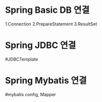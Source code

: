 # Spring Basic DB 연결
1.Connection
2.PrepareStatement
3.ResultSet 

# Spring JDBC 연결
#JDBCTemplate

# Spring Mybatis 연결
#mybatis config, Mapper

